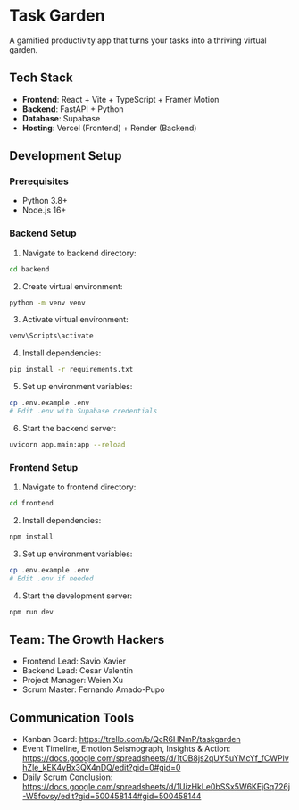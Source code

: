 # Task Garden

A gamified productivity app that turns your tasks into a thriving virtual garden.

## Tech Stack

- **Frontend**: React + Vite + TypeScript + Framer Motion
- **Backend**: FastAPI + Python
- **Database**: Supabase
- **Hosting**: Vercel (Frontend) + Render (Backend)

## Development Setup

### Prerequisites

- Python 3.8+
- Node.js 16+

### Backend Setup

1. Navigate to backend directory:
```bash
cd backend
```

2. Create virtual environment:
```bash
python -m venv venv
```

3. Activate virtual environment:
```bash
venv\Scripts\activate
```

4. Install dependencies:
```bash
pip install -r requirements.txt
```

5. Set up environment variables:
```bash
cp .env.example .env
# Edit .env with Supabase credentials
```

6. Start the backend server:
```bash
uvicorn app.main:app --reload
```

### Frontend Setup

1. Navigate to frontend directory:
```bash
cd frontend
```

2. Install dependencies:
```bash
npm install
```

3. Set up environment variables:
```bash
cp .env.example .env
# Edit .env if needed
```

4. Start the development server:
```bash
npm run dev
```

## Team: The Growth Hackers

- Frontend Lead: Savio Xavier
- Backend Lead: Cesar Valentin
- Project Manager: Weien Xu
- Scrum Master: Fernando Amado-Pupo

## Communication Tools

- Kanban Board: https://trello.com/b/QcR6HNmP/taskgarden
- Event Timeline, Emotion Seismograph, Insights & Action: https://docs.google.com/spreadsheets/d/1tOB8js2qUY5uYMcYf_fCWPlvhZle_kEK4yBx3QX4nDQ/edit?gid=0#gid=0
- Daily Scrum Conclusion: https://docs.google.com/spreadsheets/d/1UizHkLe0bSSx5W6KEjGq726j-W5fovsy/edit?gid=500458144#gid=500458144
